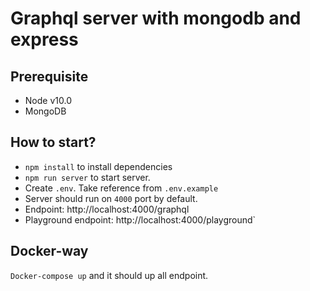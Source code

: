 # Graphql server with mongodb and express

## Prerequisite
* Node v10.0
* MongoDB

## How to start?
* `npm install` to install dependencies
* `npm run server` to start server.
* Create `.env`. Take reference from `.env.example`
* Server should run on `4000` port by default.
* Endpoint: http://localhost:4000/graphql
* Playground endpoint: http://localhost:4000/playground`

## Docker-way

`Docker-compose up` and it should up all endpoint.
